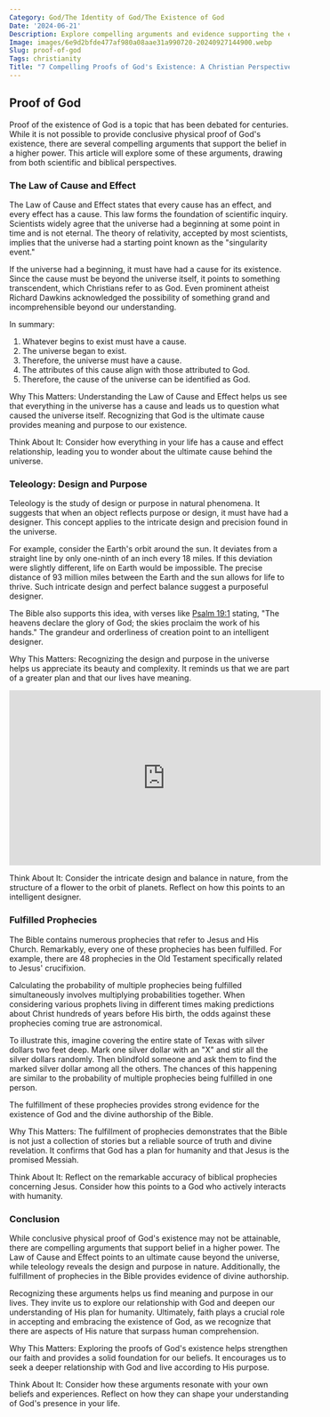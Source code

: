 ```yaml
---
Category: God/The Identity of God/The Existence of God
Date: '2024-06-21'
Description: Explore compelling arguments and evidence supporting the existence of God in this thought-provoking article. Delve into philosophical, scientific, and theological perspectives on the proof of God's existence.
Image: images/6e9d2bfde477af980a08aae31a990720-20240927144900.webp
Slug: proof-of-god
Tags: christianity
Title: "7 Compelling Proofs of God's Existence: A Christian Perspective"
---
```


## Proof of God

Proof of the existence of God is a topic that has been debated for centuries. While it is not possible to provide conclusive physical proof of God's existence, there are several compelling arguments that support the belief in a higher power. This article will explore some of these arguments, drawing from both scientific and biblical perspectives.

### The Law of Cause and Effect

The Law of Cause and Effect states that every cause has an effect, and every effect has a cause. This law forms the foundation of scientific inquiry. Scientists widely agree that the universe had a beginning at some point in time and is not eternal. The theory of relativity, accepted by most scientists, implies that the universe had a starting point known as the "singularity event."

If the universe had a beginning, it must have had a cause for its existence. Since the cause must be beyond the universe itself, it points to something transcendent, which Christians refer to as God. Even prominent atheist Richard Dawkins acknowledged the possibility of something grand and incomprehensible beyond our understanding.

In summary:
1. Whatever begins to exist must have a cause.
2. The universe began to exist.
3. Therefore, the universe must have a cause.
4. The attributes of this cause align with those attributed to God.
5. Therefore, the cause of the universe can be identified as God.

Why This Matters:
Understanding the Law of Cause and Effect helps us see that everything in the universe has a cause and leads us to question what caused the universe itself. Recognizing that God is the ultimate cause provides meaning and purpose to our existence.

Think About It:
Consider how everything in your life has a cause and effect relationship, leading you to wonder about the ultimate cause behind the universe.

### Teleology: Design and Purpose

Teleology is the study of design or purpose in natural phenomena. It suggests that when an object reflects purpose or design, it must have had a designer. This concept applies to the intricate design and precision found in the universe.

For example, consider the Earth's orbit around the sun. It deviates from a straight line by only one-ninth of an inch every 18 miles. If this deviation were slightly different, life on Earth would be impossible. The precise distance of 93 million miles between the Earth and the sun allows for life to thrive. Such intricate design and perfect balance suggest a purposeful designer.

The Bible also supports this idea, with verses like [Psalm 19:1](https://www.bibleref.com/Psalm/19/Psalm-19-1.html) stating, "The heavens declare the glory of God; the skies proclaim the work of his hands." The grandeur and orderliness of creation point to an intelligent designer.

Why This Matters:
Recognizing the design and purpose in the universe helps us appreciate its beauty and complexity. It reminds us that we are part of a greater plan and that our lives have meaning.


<iframe width="560" height="315" src="https://www.youtube.com/embed/_ie9musGEqQ" frameborder="0" allow="autoplay; encrypted-media" allowfullscreen></iframe>


Think About It:
Consider the intricate design and balance in nature, from the structure of a flower to the orbit of planets. Reflect on how this points to an intelligent designer.

### Fulfilled Prophecies

The Bible contains numerous prophecies that refer to Jesus and His Church. Remarkably, every one of these prophecies has been fulfilled. For example, there are 48 prophecies in the Old Testament specifically related to Jesus' crucifixion.

Calculating the probability of multiple prophecies being fulfilled simultaneously involves multiplying probabilities together. When considering various prophets living in different times making predictions about Christ hundreds of years before His birth, the odds against these prophecies coming true are astronomical.

To illustrate this, imagine covering the entire state of Texas with silver dollars two feet deep. Mark one silver dollar with an "X" and stir all the silver dollars randomly. Then blindfold someone and ask them to find the marked silver dollar among all the others. The chances of this happening are similar to the probability of multiple prophecies being fulfilled in one person.

The fulfillment of these prophecies provides strong evidence for the existence of God and the divine authorship of the Bible.

Why This Matters:
The fulfillment of prophecies demonstrates that the Bible is not just a collection of stories but a reliable source of truth and divine revelation. It confirms that God has a plan for humanity and that Jesus is the promised Messiah.

Think About It:
Reflect on the remarkable accuracy of biblical prophecies concerning Jesus. Consider how this points to a God who actively interacts with humanity.

### Conclusion

While conclusive physical proof of God's existence may not be attainable, there are compelling arguments that support belief in a higher power. The Law of Cause and Effect points to an ultimate cause beyond the universe, while teleology reveals the design and purpose in nature. Additionally, the fulfillment of prophecies in the Bible provides evidence of divine authorship.

Recognizing these arguments helps us find meaning and purpose in our lives. They invite us to explore our relationship with God and deepen our understanding of His plan for humanity. Ultimately, faith plays a crucial role in accepting and embracing the existence of God, as we recognize that there are aspects of His nature that surpass human comprehension.

Why This Matters:
Exploring the proofs of God's existence helps strengthen our faith and provides a solid foundation for our beliefs. It encourages us to seek a deeper relationship with God and live according to His purpose.

Think About It:
Consider how these arguments resonate with your own beliefs and experiences. Reflect on how they can shape your understanding of God's presence in your life.